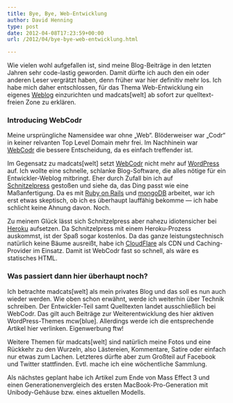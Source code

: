 ```yaml
---
title: Bye, Bye, Web-Entwicklung
author: David Henning
type: post
date: 2012-04-08T17:23:59+00:00
url: /2012/04/bye-bye-web-entwicklung.html

---
```

Wie vielen wohl aufgefallen ist, sind meine Blog-Beiträge in den letzten Jahren sehr code-lastig geworden. Damit dürfte ich auch den ein oder anderen Leser vergrätzt haben, denn früher war hier definitiv mehr los. Ich habe mich daher entschlossen, für das Thema Web-Entwicklung ein eigenes [Weblog][1] einzurichten und madcats[welt] ab sofort zur quelltext-freien Zone zu erklären.

### Introducing WebCodr

Meine ursprüngliche Namensidee war ohne &#8222;Web&#8220;. Blöderweiser war &#8222;Codr&#8220; in keiner relvanten Top Level Domain mehr frei. Im Nachhinein war [WebCodr][1] die bessere Entscheidung, da es einfach treffender ist.

Im Gegensatz zu madcats[welt] setzt [WebCodr][1] nicht mehr auf [WordPress][2] auf. Ich wollte eine schnelle, schlanke Blog-Software, die alles nötige für ein Entwickler-Weblog mitbringt. Eher durch Zufall bin ich auf [Schnitzelpress][3] gestoßen und siehe da, das Ding passt wie eine Maßanfertigung. Da es mit [Ruby on Rails][4] und [mongoDB][5] arbeitet, war ich erst etwas skeptisch, ob ich es überhaupt lauffähig bekomme &#8212; ich habe schlicht keine Ahnung davon. Noch.

Zu meinem Glück lässt sich Schnitzelpress aber nahezu idiotensicher bei [Heroku][6] aufsetzen. Da Schnitzelpress mit einem Heroku-Prozess auskommst, ist der Spaß sogar kostenlos. Da das ganze leistungstechnisch natürlich keine Bäume ausreißt, habe ich [CloudFlare][7] als CDN und Caching-Provider im Einsatz. Damit ist WebCodr fast so schnell, als wäre es statisches HTML.

### Was passiert dann hier überhaupt noch?

Ich betrachte madcats[welt] als mein privates Blog und das soll es nun auch wieder werden. Wie oben schon erwähnt, werde ich weiterhin über Technik schreiben. Der Entwickler-Teil samt Quelltexten landet ausschließlich bei WebCodr. Das gilt auch Beiträge zur Weiterentwicklung des hier aktiven WordPress-Themes mcw[blue]. Allerdings werde ich die entsprechende Artikel hier verlinken. Eigenwerbung ftw!

Weitere Themen für madcats[welt] sind natürlich meine Fotos und eine Rückkehr zu den Wurzeln, also Lästereien, Kommentare, Satire oder einfach nur etwas zum Lachen. Letzteres dürfte aber zum Großteil auf Facebook und Twitter stattfinden. Evtl. mache ich eine wöchentliche Sammlung.

Als nächstes geplant habe ich Artikel zum Ende von Mass Effect 3 und einen Generationenvergleich des ersten MacBook-Pro-Generation mit Unibody-Gehäuse bzw. eines aktuellen Modells.

 [1]: http://webcodr.de/
 [2]: http://wordpress.org/
 [3]: http://schnitzelpress.org/
 [4]: http://rubyonrails.org/
 [5]: http://www.mongodb.org/
 [6]: http://www.heroku.com/
 [7]: http://www.cloudflare.com/